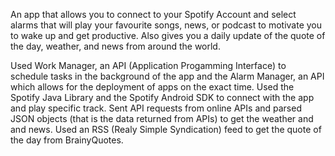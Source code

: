 An app that allows you to connect to your Spotify Account and select alarms that will play your favourite songs, news, or podcast to motivate you to wake up and get productive. Also gives you a daily update of the quote of the day, weather, and news from around the world.

Used Work Manager, an API (Application Progamming Interface) to schedule tasks in the background of the app and the Alarm Manager, an API which allows for the deployment of apps on the exact time. Used the Spotify Java Library and the Spotify Android SDK to connect with the app and play specific track. Sent API requests from online APIs and parsed JSON objects (that is the data returned from APIs) to get the weather and and news. Used an RSS (Realy Simple Syndication) feed to get the quote of the day from BrainyQuotes.

